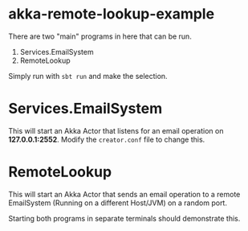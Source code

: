 # akka-remote-lookup-example

There are two "main" programs in here that can be run.

1. Services.EmailSystem
2. RemoteLookup

Simply run with `sbt run` and make the selection.

# Services.EmailSystem

This will start an Akka Actor that listens for an email operation on **127.0.0.1:2552**. Modify the `creator.conf` file to change this.

# RemoteLookup

This will start an Akka Actor that sends an email operation to a remote EmailSystem (Running on a different Host/JVM) on a random port.

Starting both programs in separate terminals should demonstrate this.
